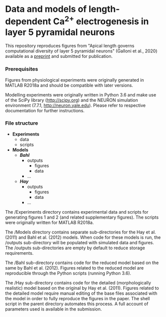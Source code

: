 # Data and models of length-dependent Ca<sup>2+</sup> electrogenesis in layer 5 pyramidal neurons

This repository reproduces figures from "Apical length governs computational diversity of layer 5 pyramidal neurons" (Galloni et al., 2020) available as a [preprint](https://www.biorxiv.org/content/10.1101/754499v2) and submitted for publication.

### Prerequisites

Figures from physiological experiments were originally generated in MATLAB R2018a and should be compatible with later versions. 

Modelling experiments were originally written in Python 3.6 and make use of the SciPy library (http://scipy.org) and the NEURON simulation environment (7.7.1, http://neuron.yale.edu). Please refer to respective documentation for further instructions.

### File structure

* **Experiments**
  + data
  + scripts
* **Models**
  + ***Bahl***
    + outputs
      + figures
      + data
    + ...
  + ***Hay***
    + outputs
      + figures
      + data
    + ...

The /Experiments directory contains experimental data and scripts for generating figures 1 and 2 (and related supplementary figures). The scripts were originally written for MATLAB R2018a.

The /Models directory contains separate sub-directories for the Hay et al. (2011) and Bahl et al. (2012) models. When code for these models is run, the /outputs sub-directory will be populated with simulated data and figures. The /outputs sub-directories are empty by default to reduce storage requirements.

The /Bahl sub-directory contains code for the reduced model based on the same by Bahl et al. (2012). Figures related to the reduced model are reproducible through the Python scripts (running Python 3.6).

The /Hay sub-directory contains code for the detailed (morphologically realistic) model based on the original by Hay et al. (2011). Figures related to the detailed model require manual editing of the base files associated with the model in order to fully reproduce the figures in the paper. The shell script in the parent directory automates this process. A full account of parameters used is available in the submission.
